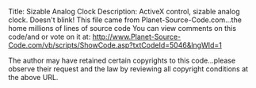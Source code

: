 Title: Sizable Analog Clock
Description: ActiveX control, sizable analog clock. Doesn't blink!
This file came from Planet-Source-Code.com...the home millions of lines of source code
You can view comments on this code/and or vote on it at: http://www.Planet-Source-Code.com/vb/scripts/ShowCode.asp?txtCodeId=5046&lngWId=1

The author may have retained certain copyrights to this code...please observe their request and the law by reviewing all copyright conditions at the above URL.
